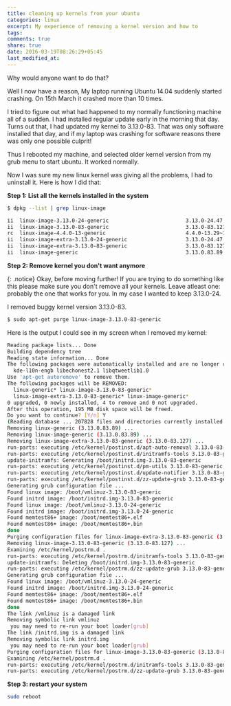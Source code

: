 ```yaml
---
title: cleaning up kernels from your ubuntu
categories: linux 
excerpt: My experience of removing a kernel version and how to
tags:
comments: true
share: true
date: 2016-03-19T08:26:29+05:45
last_modified_at:
---
```


Why would anyone want to do that?

Well I now have a reason, My laptop running Ubuntu 14.04 suddenly started crashing. On 15th March it crashed more than 10 times.

I tried to figure out what had happened to my normally functioning machine all of a sudden. I had installed regular update early in the morning that day. Turns out that, I had updated my kernel to 3.13.0-83. That was only software installed that day, and if my laptop was crashing for software reasons there was only one possible culprit!

Thus I rebooted my machine, and selected older kernel version from my grub menu to start ubuntu. It worked normally.

Now I was sure my new linux kernel was giving all the problems, I had to uninstall it.
Here is how I did that:

**Step 1: List all the kernels installed in the system**

~~~sh
$ dpkg --list | grep linux-image

ii  linux-image-3.13.0-24-generic                         3.13.0-24.47                                        amd64        Linux kernel image for version 3.13.0 on 64 bit x86 SMP
ii  linux-image-3.13.0-83-generic                         3.13.0-83.127                                       amd64        Linux kernel image for version 3.13.0 on 64 bit x86 SMP
rc  linux-image-4.4.0-13-generic                          4.4.0-13.29~14.04.1                                 amd64        Linux kernel image for version 4.4.0 on 64 bit x86 SMP
ii  linux-image-extra-3.13.0-24-generic                   3.13.0-24.47                                        amd64        Linux kernel extra modules for version 3.13.0 on 64 bit x86 SMP
ii  linux-image-extra-3.13.0-83-generic                   3.13.0-83.127                                       amd64        Linux kernel extra modules for version 3.13.0 on 64 bit x86 SMP
ii  linux-image-generic                                   3.13.0.83.89                                        amd64        Generic Linux kernel image

~~~
**Step 2: Remove kernel you don't want anymore**

{: .notice}
Okay, before moving further! If you are trying to do something like this please make sure you don't remove all your kernels. Leave atleast one: probably the one that works for you. In my case I wanted to keep 3.13.0-24.

I removed buggy kernel version 3.13.0-83.

~~~sh
$ sudo apt-get purge linux-image-3.13.0-83-generic
~~~
Here is the output I could see in my screen when I removed my kernel:

~~~sh
Reading package lists... Done
Building dependency tree       
Reading state information... Done
The following packages were automatically installed and are no longer required:
  kde-l10n-engb libechonest2.1 libqtweetlib1.0
Use 'apt-get autoremove' to remove them.
The following packages will be REMOVED:
  linux-generic* linux-image-3.13.0-83-generic*
  linux-image-extra-3.13.0-83-generic* linux-image-generic*
0 upgraded, 0 newly installed, 4 to remove and 0 not upgraded.
After this operation, 195 MB disk space will be freed.
Do you want to continue? [Y/n] Y
(Reading database ... 207828 files and directories currently installed.)
Removing linux-generic (3.13.0.83.89) ...
Removing linux-image-generic (3.13.0.83.89) ...
Removing linux-image-extra-3.13.0-83-generic (3.13.0-83.127) ...
run-parts: executing /etc/kernel/postinst.d/apt-auto-removal 3.13.0-83-generic /boot/vmlinuz-3.13.0-83-generic
run-parts: executing /etc/kernel/postinst.d/initramfs-tools 3.13.0-83-generic /boot/vmlinuz-3.13.0-83-generic
update-initramfs: Generating /boot/initrd.img-3.13.0-83-generic
run-parts: executing /etc/kernel/postinst.d/pm-utils 3.13.0-83-generic /boot/vmlinuz-3.13.0-83-generic
run-parts: executing /etc/kernel/postinst.d/update-notifier 3.13.0-83-generic /boot/vmlinuz-3.13.0-83-generic
run-parts: executing /etc/kernel/postinst.d/zz-update-grub 3.13.0-83-generic /boot/vmlinuz-3.13.0-83-generic
Generating grub configuration file ...
Found linux image: /boot/vmlinuz-3.13.0-83-generic
Found initrd image: /boot/initrd.img-3.13.0-83-generic
Found linux image: /boot/vmlinuz-3.13.0-24-generic
Found initrd image: /boot/initrd.img-3.13.0-24-generic
Found memtest86+ image: /boot/memtest86+.elf
Found memtest86+ image: /boot/memtest86+.bin
done
Purging configuration files for linux-image-extra-3.13.0-83-generic (3.13.0-83.127) ...
Removing linux-image-3.13.0-83-generic (3.13.0-83.127) ...
Examining /etc/kernel/postrm.d .
run-parts: executing /etc/kernel/postrm.d/initramfs-tools 3.13.0-83-generic /boot/vmlinuz-3.13.0-83-generic
update-initramfs: Deleting /boot/initrd.img-3.13.0-83-generic
run-parts: executing /etc/kernel/postrm.d/zz-update-grub 3.13.0-83-generic /boot/vmlinuz-3.13.0-83-generic
Generating grub configuration file ...
Found linux image: /boot/vmlinuz-3.13.0-24-generic
Found initrd image: /boot/initrd.img-3.13.0-24-generic
Found memtest86+ image: /boot/memtest86+.elf
Found memtest86+ image: /boot/memtest86+.bin
done
The link /vmlinuz is a damaged link
Removing symbolic link vmlinuz 
 you may need to re-run your boot loader[grub]
The link /initrd.img is a damaged link
Removing symbolic link initrd.img 
 you may need to re-run your boot loader[grub]
Purging configuration files for linux-image-3.13.0-83-generic (3.13.0-83.127) ...
Examining /etc/kernel/postrm.d .
run-parts: executing /etc/kernel/postrm.d/initramfs-tools 3.13.0-83-generic /boot/vmlinuz-3.13.0-83-generic
run-parts: executing /etc/kernel/postrm.d/zz-update-grub 3.13.0-83-generic /boot/vmlinuz-3.13.0-83-generic
~~~

**Step 3: restart your system**

~~~sh
sudo reboot
~~~
